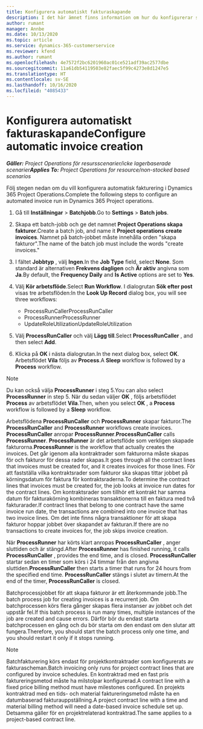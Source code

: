 ```yaml
---
title: Konfigurera automatiskt fakturaskapande
description: I det här ämnet finns information om hur du konfigurerar systemet för att automatiskt skapa fakturor.
author: rumant
manager: Annbe
ms.date: 10/13/2020
ms.topic: article
ms.service: dynamics-365-customerservice
ms.reviewer: kfend
ms.author: rumant
ms.openlocfilehash: 4e7572f2bc6201960ac01ce521adf39ac2577dbe
ms.sourcegitcommit: 11a61db54119503e82faec5f99c4273e8d1247e5
ms.translationtype: HT
ms.contentlocale: sv-SE
ms.lasthandoff: 10/16/2020
ms.locfileid: "4085433"
---
```

# <a name="configure-automatic-invoice-creation"></a><span data-ttu-id="864ff-103">Konfigurera automatiskt fakturaskapande</span><span class="sxs-lookup"><span data-stu-id="864ff-103">Configure automatic invoice creation</span></span>

<span data-ttu-id="864ff-104">_**Gäller:** Project Operations för resursscenarier/icke lagerbaserade scenarier_</span><span class="sxs-lookup"><span data-stu-id="864ff-104">_**Applies To:** Project Operations for resource/non-stocked based scenarios_</span></span>


<span data-ttu-id="864ff-105">Följ stegen nedan om du vill konfigurera automatisk fakturering i Dynamics 365 Project Operations.</span><span class="sxs-lookup"><span data-stu-id="864ff-105">Complete the following steps to configure an automated invoice run in Dynamics 365 Project operations.</span></span>

1. <span data-ttu-id="864ff-106">Gå till **Inställningar** > **Batchjobb**.</span><span class="sxs-lookup"><span data-stu-id="864ff-106">Go to **Settings** > **Batch jobs**.</span></span>
2. <span data-ttu-id="864ff-107">Skapa ett batch-jobb och ge det namnet **Project Operations skapa fakturor**.</span><span class="sxs-lookup"><span data-stu-id="864ff-107">Create a batch job, and name it **Project operations create invoices**.</span></span> <span data-ttu-id="864ff-108">Namnet på batch-jobbet måste innehålla orden "skapa fakturor".</span><span class="sxs-lookup"><span data-stu-id="864ff-108">The name of the batch job must include the words "create invoices."</span></span>
3. <span data-ttu-id="864ff-109">I fältet **Jobbtyp** , välj **Ingen**.</span><span class="sxs-lookup"><span data-stu-id="864ff-109">In the **Job Type** field, select **None**.</span></span> <span data-ttu-id="864ff-110">Som standard är alternativen **Frekvens dagligen** och **Är aktiv** angivna som **Ja**.</span><span class="sxs-lookup"><span data-stu-id="864ff-110">By default, the **Frequency Daily** and **Is Active** options are set to **Yes**.</span></span>
4. <span data-ttu-id="864ff-111">Välj **Kör arbetsflöde**.</span><span class="sxs-lookup"><span data-stu-id="864ff-111">Select **Run Workflow**.</span></span> <span data-ttu-id="864ff-112">I dialogrutan **Sök efter post** visas tre arbetsflöden:</span><span class="sxs-lookup"><span data-stu-id="864ff-112">In the **Look Up Record** dialog box, you will see three workflows:</span></span>

    - <span data-ttu-id="864ff-113">ProcessRunCaller</span><span class="sxs-lookup"><span data-stu-id="864ff-113">ProcessRunCaller</span></span>
    - <span data-ttu-id="864ff-114">ProcessRunner</span><span class="sxs-lookup"><span data-stu-id="864ff-114">ProcessRunner</span></span>
    - <span data-ttu-id="864ff-115">UpdateRoleUtilization</span><span class="sxs-lookup"><span data-stu-id="864ff-115">UpdateRoleUtilization</span></span>

5. <span data-ttu-id="864ff-116">Välj **ProcessRunCaller** och välj **Lägg till**.</span><span class="sxs-lookup"><span data-stu-id="864ff-116">Select **ProcessRunCaller** , and then select **Add**.</span></span>
6. <span data-ttu-id="864ff-117">Klicka på **OK** i nästa dialogrutan.</span><span class="sxs-lookup"><span data-stu-id="864ff-117">In the next dialog box, select **OK**.</span></span> <span data-ttu-id="864ff-118">Arbetsflödet **Vila** följs av **Process**.</span><span class="sxs-lookup"><span data-stu-id="864ff-118">A **Sleep** workflow is followed by a **Process** workflow.</span></span>

  > [!NOTE]
  > <span data-ttu-id="864ff-119">Du kan också välja **ProcessRunner** i steg 5.</span><span class="sxs-lookup"><span data-stu-id="864ff-119">You can also select **ProcessRunner** in step 5.</span></span> <span data-ttu-id="864ff-120">När du sedan väljer **OK** , följs arbetsflödet **Process** av arbetsflödet **Vila**.</span><span class="sxs-lookup"><span data-stu-id="864ff-120">Then, when you select **OK** , a **Process** workflow is followed by a **Sleep** workflow.</span></span>

<span data-ttu-id="864ff-121">Arbetsflödena **ProcessRunCaller** och **ProcessRunner** skapar fakturor.</span><span class="sxs-lookup"><span data-stu-id="864ff-121">The **ProcessRunCaller** and **ProcessRunner** workflows create invoices.</span></span> <span data-ttu-id="864ff-122">**ProcessRunCaller** anropar **ProcessRunner**.</span><span class="sxs-lookup"><span data-stu-id="864ff-122">**ProcessRunCaller** calls **ProcessRunner**.</span></span> <span data-ttu-id="864ff-123">**ProcessRunner** är det arbetsflöde som verkligen skapade fakturorna.</span><span class="sxs-lookup"><span data-stu-id="864ff-123">**ProcessRunner** is the workflow that actually creates the invoices.</span></span> <span data-ttu-id="864ff-124">Det går igenom alla kontraktrader som fakturorna måste skapas för och fakturor för dessa rader skapas.</span><span class="sxs-lookup"><span data-stu-id="864ff-124">It goes through all the contract lines that invoices must be created for, and it creates invoices for those lines.</span></span> <span data-ttu-id="864ff-125">För att fastställa vilka kontraktsrader som fakturor ska skapas tittar jobbet på körningsdatum för faktura för kontraktsraderna.</span><span class="sxs-lookup"><span data-stu-id="864ff-125">To determine the contract lines that invoices must be created for, the job looks at invoice run dates for the contract lines.</span></span> <span data-ttu-id="864ff-126">Om kontraktsrader som tillhör ett kontrakt har samma datum för fakturakörning kombineras transaktionerna till en faktura med två fakturarader.</span><span class="sxs-lookup"><span data-stu-id="864ff-126">If contract lines that belong to one contract have the same invoice run date, the transactions are combined into one invoice that has two invoice lines.</span></span> <span data-ttu-id="864ff-127">Om det inte finns några transaktioner för att skapa fakturor hoppar jobbet över skapandet av fakturan.</span><span class="sxs-lookup"><span data-stu-id="864ff-127">If there are no transactions to create invoices for, the job skips invoice creation.</span></span>

<span data-ttu-id="864ff-128">När **ProcessRunner** har körts klart anropas **ProcessRunCaller** , anger sluttiden och är stängd.</span><span class="sxs-lookup"><span data-stu-id="864ff-128">After **ProcessRunner** has finished running, it calls **ProcessRunCaller** , provides the end time, and is closed.</span></span> <span data-ttu-id="864ff-129">**ProcessRunCaller** startar sedan en timer som körs i 24 timmar från den angivna sluttiden.</span><span class="sxs-lookup"><span data-stu-id="864ff-129">**ProcessRunCaller** then starts a timer that runs for 24 hours from the specified end time.</span></span> <span data-ttu-id="864ff-130">**ProcessRunCaller** stängs i slutet av timern.</span><span class="sxs-lookup"><span data-stu-id="864ff-130">At the end of the timer, **ProcessRunCaller** is closed.</span></span>

<span data-ttu-id="864ff-131">Batchprocessjobbet för att skapa fakturor är ett återkommande jobb.</span><span class="sxs-lookup"><span data-stu-id="864ff-131">The batch process job for creating invoices is a recurrent job.</span></span> <span data-ttu-id="864ff-132">Om batchprocessen körs flera gånger skapas flera instanser av jobbet och det uppstår fel.</span><span class="sxs-lookup"><span data-stu-id="864ff-132">If this batch process is run many times, multiple instances of the job are created and cause errors.</span></span> <span data-ttu-id="864ff-133">Därför bör du endast starta batchprocessen en gång och du bör starta om den endast om den slutar att fungera.</span><span class="sxs-lookup"><span data-stu-id="864ff-133">Therefore, you should start the batch process only one time, and you should restart it only if it stops running.</span></span>

> [!NOTE]
> <span data-ttu-id="864ff-134">Batchfakturering körs endast för projektkontraktrader som konfigurerats av fakturascheman.</span><span class="sxs-lookup"><span data-stu-id="864ff-134">Batch invoicing only runs for project contract lines that are configured by invoice schedules.</span></span> <span data-ttu-id="864ff-135">En kontraktrad med en fast pris faktureringsmetod måste ha milstolpar konfigurerad.</span><span class="sxs-lookup"><span data-stu-id="864ff-135">A contract line with a fixed price billing method must have milestones configured.</span></span> <span data-ttu-id="864ff-136">En projekts kontraktrad med en tids- och material faktureringsmetod måste ha en datumbaserad fakturauppställning.</span><span class="sxs-lookup"><span data-stu-id="864ff-136">A project contract line with a time and material billing method will need a date-based invoice schedule set up.</span></span> <span data-ttu-id="864ff-137">Detsamma gäller för en projektrelaterad kontraktrad.</span><span class="sxs-lookup"><span data-stu-id="864ff-137">The same applies to a project-based contract line.</span></span>     
